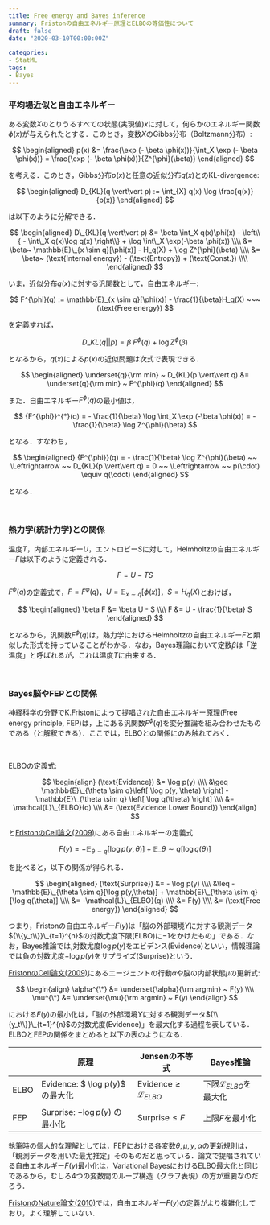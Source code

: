 ```yaml
---
title: Free energy and Bayes inference
summary: Fristonの自由エネルギー原理とELBOの等価性について
draft: false
date: "2020-03-10T00:00:00Z"

categories:
- StatML
tags:
- Bayes
---
```

### 平均場近似と自由エネルギー

ある変数$X$のとりうるすべての状態(実現値)$x$に対して，何らかのエネルギー関数$\phi(x)$が与えられたとする．このとき，変数$X$のGibbs分布（Boltzmann分布）:

$$
\begin{aligned}
p(x) 
&= \frac{\exp (- \beta \phi(x))}{\int_X \exp (- \beta \phi(x))} 
= \frac{\exp (- \beta \phi(x))}{Z^{\phi}(\beta)}
\end{aligned}
$$

を考える．このとき，Gibbs分布$p(x)$と任意の近似分布$q(x)$とのKL-divergence:

$$
\begin{aligned}
D_{KL}(q \vert\vert p) := \int_{X} q(x) \log \frac{q(x)}{p(x)} 
\end{aligned}
$$

は以下のように分解できる．

$$
\begin{aligned}
D\_{KL}(q \vert\vert p) 
&= \beta \int_X q(x)\phi(x) - \left\\{ - \int\_X q(x)\log q(x) \right\\} + \log \int\_X \exp(-\beta \phi(x)) \\\\
&= \beta~ \mathbb{E}\_{x \sim q}[\phi(x)] - H_q(X) + \log Z^{\phi}(\beta) \\\\
&= \beta~ (\text{Internal energy}) - (\text{Entropy}) + (\text{Const.}) \\\\
\end{aligned}
$$

いま，近似分布$q(x)$に対する汎関数として，自由エネルギー:

$$
F^{\phi}(q) := \mathbb{E}_{x \sim q}[\phi(x)] - \frac{1}{\beta}H_q(X) ~~~ (\text{Free energy})
$$

を定義すれば，

$$
D\_{KL}(q \vert\vert p)  = \beta~ F^{\phi}(q) + \log Z^{\phi}(\beta)
$$

となるから，$q(x)$による$p(x)$の近似問題は次式で表現できる．

$$
\begin{aligned}
\underset{q}{\rm min} ~ D_{KL}(p \vert\vert q) &= 
\underset{q}{\rm min} ~ F^{\phi}(q)
\end{aligned}
$$

また．自由エネルギー$F^{\phi}(q)$の最小値は，

$$
{F^{\phi}}^{*}(q) = - \frac{1}{\beta} \log \int_X \exp (-\beta \phi(x)) = - \frac{1}{\beta} \log Z^{\phi}(\beta)
$$

となる．すなわち，

$$
\begin{aligned}
{F^{\phi}}(q) 
= - \frac{1}{\beta} \log Z^{\phi}(\beta) 
~~ \Leftrightarrow ~~ 
D_{KL}(p \vert\vert q) = 0
~~ \Leftrightarrow ~~ 
p(\cdot) \equiv	 q(\cdot)
\end{aligned}
$$

となる．

<br>

### 熱力学(統計力学)との関係

温度$T$，内部エネルギー$U$，エントロピー$S$に対して，Helmholtzの自由エネルギー$F$は以下のように定義される．

$$
F = U - TS
$$

$F^{\phi}(q)$の定義式で，$F = F^{\phi}(q)$，$U = \mathbb{E}_{x \sim q}[\phi(x)]$，$S = H_q(X)$とおけば，

$$
\begin{aligned}
\beta F &= \beta U - S \\\\
F &= U - \frac{1}{\beta} S
\end{aligned}
$$

となるから，汎関数$F^{\phi}(q)$は，熱力学におけるHelmholtzの自由エネルギー$F$と類似した形式を持っていることがわかる．なお，Bayes理論において定数$\beta$は「逆温度」と呼ばれるが，これは温度$T$に由来する．

<br>

### Bayes脳やFEPとの関係

神経科学の分野でK.Fristonによって提唱された自由エネルギー原理(Free energy principle, FEP)は，上にある汎関数$F^{\phi}(q)$を変分推論を組み合わせたものである（と解釈できる）．ここでは，ELBOとの関係にのみ触れておく．

<br>

ELBOの定義式:

$$
\begin{align}
(\text{Evidence}) 
&= \log p(y) \\\\
&\geq \mathbb{E}\_{\theta \sim q}\left[ \log p(y, \theta) \right] - \mathbb{E}\_{\theta \sim q} \left[ \log q(\theta) \right] \\\\
&= \mathcal{L}\_{ELBO}(q) \\\\
&= (\text{Evidence Lower Bound})
\end{align}
$$

と<a href="[https://www.fil.ion.ucl.ac.uk/~karl/The%20free-energy%20principle%20-%20a%20rough%20guide%20to%20the%20brain.pdf](https://www.fil.ion.ucl.ac.uk/~karl/The free-energy principle - a rough guide to the brain.pdf)">FristonのCell論文(2009)</a>にある自由エネルギーの定義式

$$
F(y) = - \mathbb{E}_{\theta \sim q}[\log p(y,\theta)] + \mathbb{E}\_{\theta \sim q}[\log q(\theta)] 
$$

を比べると，以下の関係が得られる．

$$
\begin{aligned}
(\text{Surprise}) 
&= - \log p(y) \\\\
&\leq - \mathbb{E}\_{\theta \sim q}[\log p(y,\theta)] + \mathbb{E}\_{\theta \sim q}[\log q(\theta)] \\\\
&= -\mathcal{L}\_{ELBO}(q) \\\\
&= F(y) \\\\
&= (\text{Free energy})
\end{aligned}
$$

つまり，Fristonの自由エネルギー$F(y)$は「脳の外部環境$Y$に対する観測データ${\\{y_t\\}}\_{t=1}^{n}$の対数尤度下限(ELBO)に$-1$をかけたもの」である．なお，Bayes推論では,対数尤度$\log p(y)$をエビデンス(Evidence)といい，情報理論では負の対数尤度$-\log p(y)$をサプライズ(Surprise)という．

<a href="https://www.fil.ion.ucl.ac.uk/~karl/The%20free-energy%20principle%20-%20a%20rough%20guide%20to%20the%20brain.pdf">FristonのCell論文(2009)</a>にあるエージェントの行動$\alpha$や脳の内部状態$\mu$の更新式:

$$
\begin{align}
\alpha^{\*} &= \underset{\alpha}{\rm argmin} ~ F(y) \\\\
\mu^{\*} &= \underset{\mu}{\rm argmin} ~ F(y)
\end{align}
$$

における$F(y)$の最小化は，「脳の外部環境$Y$に対する観測データ${\\{y_t\\}}\_{t=1}^{n}$の対数尤度(Evidence)」を最大化する過程を表している．ELBOとFEPの関係をまとめると以下の表のようになる．

|      | 原理                               | Jensenの不等式                              | Bayes推論                          |
| ---- | ---------------------------------- | ------------------------------------------- | ---------------------------------- |
| ELBO | Evidence: $ \log p(y)$ の最大化  | $\text{Evidence} \geq \mathcal{L}_{ELBO}$ | 下限$\mathcal{L}_{ELBO}$を最大化 |
| FEP  | Surprise: $- \log p(y)$ の最小化 | $\text{Surprise} \leq F$                  | 上限$F$を最小化                  |

執筆時の個人的な理解としては，FEPにおける各変数$\theta, \mu, y, \alpha$の更新規則は，「観測データを用いた最尤推定」そのものだと思っている．論文で提唱されている自由エネルギー$F(y)$最小化は，Variational BayesにおけるELBO最大化と同じであるから，むしろ4つの変数間のループ構造（グラフ表現）の方が重要なのだろう． 

<a href="https://www.fil.ion.ucl.ac.uk/~karl/The%20free-energy%20principle%20A%20unified%20brain%20theory.pdf">FristonのNature論文(2010)</a>では，自由エネルギー$F(y)$の定義がより複雑化しており，よく理解していない．
